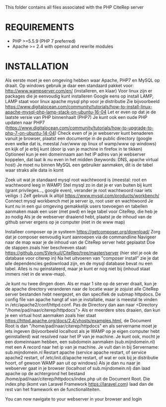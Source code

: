 This folder contains all files associated with the PHP CiteRep server

REQUIREMENTS
============
* PHP >=5.5.9 (PHP 7 preferred)
* Apache >= 2.4 with openssl and rewrite modules

INSTALLATION
============

Als eerste moet je een omgeving hebben waar Apache, PHP7 en MySQL op draait.
Op windows gebruik je daar een standaard pakket voor: http://www.wampserver.com/en/ (installeren, en klaar)
Voor linux zijn er packages die je eenvoudig kunt installeren 
Google eens op install LAMP, LAMP staat voor linux apache mysql php voor je distributie
Zie bijvoorbeeld https://www.digitalocean.com/community/tutorials/how-to-install-linux-apache-mysql-php-lamp-stack-on-ubuntu-16-04
Let er even op dat je de laatste versie van PHP binnenhaalt (PHP7)
Je kunt ook een oude PHP updaten naar PHP7 (https://www.digitalocean.com/community/tutorials/how-to-upgrade-to-php-7-on-ubuntu-14-04)
Check even of je je webserver kunt benaderen vanuit je browser, plaatst een documentje in de public directory (google even welke dat is, meestal /var/www op linux of wamp/www op windows) en kijk of je erbij kunt (door ip van je machine in firefox in te tikken)
Optioneel kun je een domeinnaam aan het IP adres van je webserver koppelen, dat laat ik nu even in het midden (keywords: DNS, apache virtual host)
Je moet nu binnen MySQL een gebruiker aanmaken, dit is de tabel waar straks alle data in komt

Zoek uit wat je standaard mysql root wachtwoord is (meestal: root en wachtwoord leeg in WAMP)
Stel mysql zo in dat je er van buiten bij kunt (grant privileges..., google even), verander je root wachtwoord naar iets veiligs :)
Zelf gebruik ik altijd https://www.mysql.com/products/workbench/
Connect mysql workbench met je server ip, root user en wachtwoord
Je kunt nu in een gui omgeving gemakkelijk users toevoegen en tabellen aanmaken
maak een user (met pwd) en lege tabel voor CiteRep, die heb je zo nodig
Als je de webserver draaiend hebt, plaatst je de inhoud van de github server ergens op je computer (niet in de www map)

Installeer composer op je systeem https://getcomposer.org/download/
Zorg dat je composer eenvoudig kunt aanroepen via de commandline
Navigeer naar de map waar je de inhoud van de CiteRep server hebt geplaatst
Doe de stappen zoals hier beschreven staat: https://github.com/SVerkuil/CiteRep/tree/master/server (hier stel je ook de database voor citerep in)
Na het uitvoeren van "composer install" zie je dat alle dependencies gedownload zijn, en de mysql database bevat nu een tabel.
Alles is nu geinstaleerd, maar je kunt er nog niet bij (inhoud staat immers niet in de www-map).

Je kunt nu twee dingen doen. Als er maar 1 site op de server draait, kun je de apache directory veranderen naar de locatie waar je zojuist alle CiteRep server bestanden hebt neergezet, en dan specifiek de submap httpdocs. De config file van apache hangt af van je installatie, maar is meestal te vinden in /etc/apache2/conf/httpd.conf. Pas de Directory dan aan naar <Directory "/home/pad/naar/citerep/httpdocs">
Als er meerdere sites draaien, dan kun je een virtual host aanmaken zoals hier staat https://httpd.apache.org/docs/2.4/vhosts/examples.html, de Document Root is dan "/home/pad/naar/citerep/httpdocs" en als servername moet je iets ingeven (bijvoorbeeld localhost als je WAMP op je eigen computer hebt geinstallerd) wat resolved naar het IP van je machine. Je kunt ook, mocht je een domeinnaam hebben, een subdomein aanmaken (sub.mijndomein.nl) met een A record naar het ip van je machine. Je vult dan in bij Servername: sub.mijndomein.nl
Restart apache (service apache restart, of service apache2 restart, of /etc/init.d/apache restart, of wat er ook bij je distributie hoort, of gewoon WAMP aan uit op windows)
Als je dan nu naar je webserver gaat in je browser (localhost of sub.mijndomein.nl) dan laad apache op de achtergrond het bestand /home/pad/naar/citerep/httpdocs/index.php uit de Document Root. Die index.php (komt van Laravel Framework https://laravel.com) laad dan de rest van het framework en de functionaliteiten.

You can now navigate to your webserver in your browser and login
